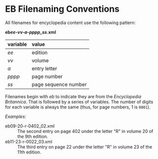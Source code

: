 # EB Filenaming Conventions

All filenames for encyclopedia content use the following pattern:

**eb*ee-vv-a-pppp\_ss*.xml**

| variable | value |
|:---- |:---- |
| *ee* | edition |
| *vv* | volume |
| *a* | entry letter |
| *pppp* | page number |
| *ss* | page sequence number |

Filenames begin with *eb* to indicate they are from the *Encyclopedia Britannica*. That is followed by a series of variables. The number of digits for each variable is always the same (thus, for page numbers, 1 is `0001`).

*Examples:* 

<dl>
<dt>eb09-20-r-0402_02.xml</dt>  
<dd>The second entry on page 402 under the letter "R" in volume 20 of the 9th edition.</dd> 

<dt>eb11-23-r-0022_03.xml</dt>  
<dd>The third entry on page 22 under the letter "R" in volume 23 of the 11th edition.</dd>


